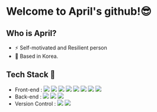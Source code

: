 # Welcome to April's github!😎

## Who is April?
- ⚡ Self-motivated and Resilient person
- 📍  Based in Korea.

## Tech Stack 🔨
- Front-end : <span><img src="https://img.shields.io/badge/HTML-e34f26?style=flat&logo=html5&logoColor=white"/></span>
<span><img src="https://img.shields.io/badge/CSS-1572b6?style=flat&logo=css3&logoColor=white"/></span>
<span><img src="https://img.shields.io/badge/JavaScript-F7DF1E?style=flat&logo=JavaScript&logoColor=white"/></span>
<span><img src="https://img.shields.io/badge/Sass-cc6699?style=flat&logo=sass&logoColor=white"/></span>
<span><img src="https://img.shields.io/badge/React.js-61DAFB?style=flat&logo=React&logoColor=white"/></span>
<span><img src="https://img.shields.io/badge/Angular.js-DD0031?style=flat&logo=Angular&logoColor=white"/></span>
<span><img src="https://img.shields.io/badge/WordPress-21759B?style=flat&logo=WordPress&logoColor=white"/></span>
<span><img src="https://img.shields.io/badge/jQuery-0769AD?style=flat&logo=jQuery&logoColor=white"/></span>
- Back-end : <span><img src="https://img.shields.io/badge/PHP-777BB4?style=flat&logo=PHP&logoColor=white"/></span>
<span><img src="https://img.shields.io/badge/MySQL-4479A1?style=flat&logo=MySQL&logoColor=white"/></span>
<span><img src="https://img.shields.io/badge/Node.js-339933?style=flat&logo=Node.js&logoColor=white"/></span>
- Version Control : <span><img src="https://img.shields.io/badge/Git-f05032?style=flat&logo=git&logoColor=white"/></span>
<span><img src="https://img.shields.io/badge/GitHub-181717?style=flat&logo=github&logoColor=white"/></span>





